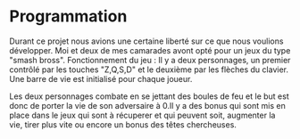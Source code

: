 # Programmation
Durant ce projet nous avions une certaine liberté sur ce que nous voulions développer. Moi et deux de mes camarades avont opté pour un jeux du type "smash bross".
Fonctionnement du jeu :
Il y a deux personnages, un premier contrôlé par les touches "Z,Q,S,D" et le deuxième par les flèches du clavier. Une barre de vie est initialisé pour chaque joueur.

Les deux personnages combate en se jettant des boules de feu et le but est donc de porter la vie de son adversaire à 0.Il y a des bonus qui sont mis en place dans le jeux qui sont à récuperer et qui peuvent soit, augmenter la vie, tirer plus vite ou encore un bonus des têtes chercheuses.
